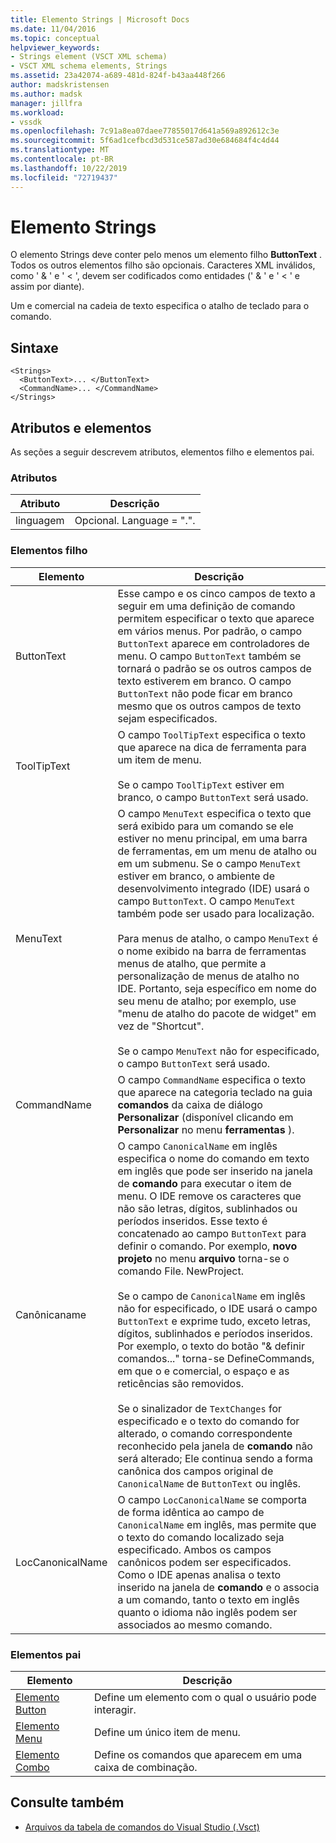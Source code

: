 ```yaml
---
title: Elemento Strings | Microsoft Docs
ms.date: 11/04/2016
ms.topic: conceptual
helpviewer_keywords:
- Strings element (VSCT XML schema)
- VSCT XML schema elements, Strings
ms.assetid: 23a42074-a689-481d-824f-b43aa448f266
author: madskristensen
ms.author: madsk
manager: jillfra
ms.workload:
- vssdk
ms.openlocfilehash: 7c91a8ea07daee77855017d641a569a892612c3e
ms.sourcegitcommit: 5f6ad1cefbcd3d531ce587ad30e684684f4c4d44
ms.translationtype: MT
ms.contentlocale: pt-BR
ms.lasthandoff: 10/22/2019
ms.locfileid: "72719437"
---
```

# <a name="strings-element"></a>Elemento Strings
O elemento Strings deve conter pelo menos um elemento filho **ButtonText** . Todos os outros elementos filho são opcionais. Caracteres XML inválidos, como ' & ' e ' < ', devem ser codificados como entidades (' &amp; ' e ' &lt; ' e assim por diante).

 Um e comercial na cadeia de texto especifica o atalho de teclado para o comando.

## <a name="syntax"></a>Sintaxe

```
<Strings>
  <ButtonText>... </ButtonText>
  <CommandName>... </CommandName>
</Strings>
```

## <a name="attributes-and-elements"></a>Atributos e elementos
 As seções a seguir descrevem atributos, elementos filho e elementos pai.

### <a name="attributes"></a>Atributos

|Atributo|Descrição|
|---------------|-----------------|
|linguagem|Opcional. Language = ".".|

### <a name="child-elements"></a>Elementos filho

|Elemento|Descrição|
|-------------|-----------------|
|ButtonText|Esse campo e os cinco campos de texto a seguir em uma definição de comando permitem especificar o texto que aparece em vários menus. Por padrão, o campo `ButtonText` aparece em controladores de menu. O campo `ButtonText` também se tornará o padrão se os outros campos de texto estiverem em branco. O campo `ButtonText` não pode ficar em branco mesmo que os outros campos de texto sejam especificados.|
|ToolTipText|O campo `ToolTipText` especifica o texto que aparece na dica de ferramenta para um item de menu.<br /><br /> Se o campo `ToolTipText` estiver em branco, o campo `ButtonText` será usado.|
|MenuText|O campo `MenuText` especifica o texto que será exibido para um comando se ele estiver no menu principal, em uma barra de ferramentas, em um menu de atalho ou em um submenu. Se o campo `MenuText` estiver em branco, o ambiente de desenvolvimento integrado (IDE) usará o campo `ButtonText`. O campo `MenuText` também pode ser usado para localização.<br /><br /> Para menus de atalho, o campo `MenuText` é o nome exibido na barra de ferramentas menus de atalho, que permite a personalização de menus de atalho no IDE. Portanto, seja específico em nome do seu menu de atalho; por exemplo, use "menu de atalho do pacote de widget" em vez de "Shortcut".<br /><br /> Se o campo `MenuText` não for especificado, o campo `ButtonText` será usado.|
|CommandName|O campo `CommandName` especifica o texto que aparece na categoria teclado na guia **comandos** da caixa de diálogo **Personalizar** (disponível clicando em **Personalizar** no menu **ferramentas** ).|
|Canônicaname|O campo `CanonicalName` em inglês especifica o nome do comando em texto em inglês que pode ser inserido na janela de **comando** para executar o item de menu. O IDE remove os caracteres que não são letras, dígitos, sublinhados ou períodos inseridos. Esse texto é concatenado ao campo `ButtonText` para definir o comando. Por exemplo, **novo projeto** no menu **arquivo** torna-se o comando File. NewProject.<br /><br /> Se o campo de `CanonicalName` em inglês não for especificado, o IDE usará o campo `ButtonText` e exprime tudo, exceto letras, dígitos, sublinhados e períodos inseridos. Por exemplo, o texto do botão "& definir comandos..." torna-se DefineCommands, em que o e comercial, o espaço e as reticências são removidos.<br /><br /> Se o sinalizador de `TextChanges` for especificado e o texto do comando for alterado, o comando correspondente reconhecido pela janela de **comando** não será alterado; Ele continua sendo a forma canônica dos campos original de `CanonicalName` de `ButtonText` ou inglês.|
|LocCanonicalName|O campo `LocCanonicalName` se comporta de forma idêntica ao campo de `CanonicalName` em inglês, mas permite que o texto do comando localizado seja especificado. Ambos os campos canônicos podem ser especificados. Como o IDE apenas analisa o texto inserido na janela de **comando** e o associa a um comando, tanto o texto em inglês quanto o idioma não inglês podem ser associados ao mesmo comando.|

### <a name="parent-elements"></a>Elementos pai

|Elemento|Descrição|
|-------------|-----------------|
|[Elemento Button](../extensibility/button-element.md)|Define um elemento com o qual o usuário pode interagir.|
|[Elemento Menu](../extensibility/menu-element.md)|Define um único item de menu.|
|[Elemento Combo](../extensibility/combo-element.md)|Define os comandos que aparecem em uma caixa de combinação.|

## <a name="see-also"></a>Consulte também
- [Arquivos da tabela de comandos do Visual Studio (.Vsct)](../extensibility/internals/visual-studio-command-table-dot-vsct-files.md)